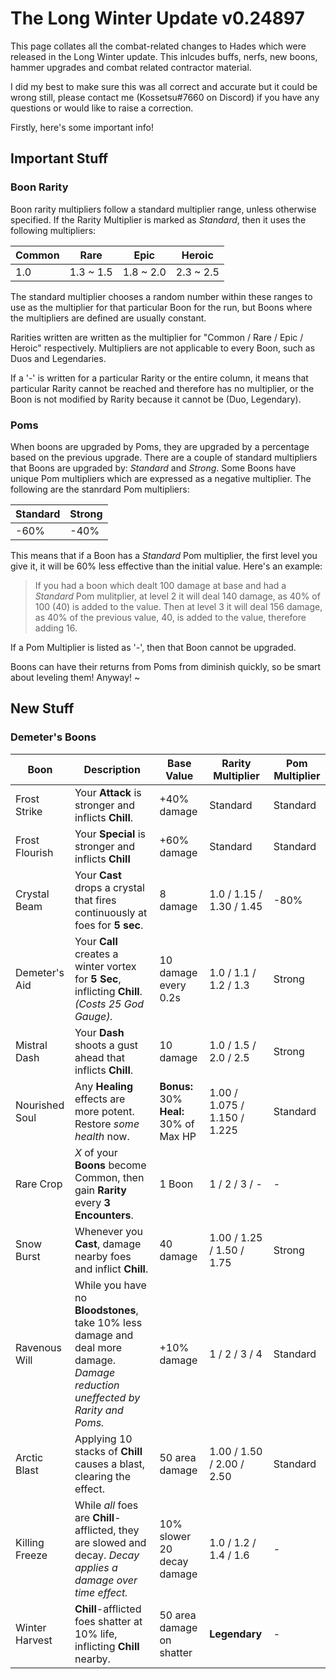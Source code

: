 # The Long Winter Update v0.24897

This page collates all the combat-related changes to Hades which were released in the Long Winter update. This inlcudes buffs, nerfs, new boons, hammer upgrades and combat related contractor material.

I did my best to make sure this was all correct and accurate but it could be wrong still, please contact me (Kossetsu#7660 on Discord) if you have any questions or would like to raise a correction.

Firstly, here's some important info!

## Important Stuff

### Boon Rarity

Boon rarity multipliers follow a standard multiplier range, unless otherwise specified. If the Rarity Multiplier is marked as *Standard*, then it uses the following multipliers:

| Common | Rare | Epic | Heroic |
| - | - | - | - |
| 1.0 | 1.3 ~ 1.5 | 1.8 ~ 2.0 | 2.3 ~ 2.5 |

The standard multiplier chooses a random number within these ranges to use as the multiplier for that particular Boon for the run, but Boons where the multipliers are defined are usually constant.

Rarities written are written as the multiplier for "Common / Rare / Epic / Heroic" respectively. Multipliers are not applicable to every Boon, such as Duos and Legendaries.

If a '-' is written for a particular Rarity or the entire column, it means that particular Rarity cannot be reached and therefore has no multiplier, or the Boon is not modified by Rarity because it cannot be (Duo, Legendary).

### Poms

When boons are upgraded by Poms, they are upgraded by a percentage based on the previous upgrade. There are a couple of standard multipliers that Boons are upgraded by: *Standard* and *Strong*. Some Boons have unique Pom multipliers which are expressed as a negative multiplier. The following are the stanrdard Pom multipliers:

| Standard | Strong |
| - | - |
| -60% | -40% |

This means that if a Boon has a *Standard* Pom multiplier, the first level you give it, it will be 60% less effective than the initial value. Here's an example:

> If you had a boon which dealt 100 damage at base and had a *Standard* Pom mulitplier, at level 2 it will deal 140 damage, as 40% of 100 (40) is added to the value. Then at level 3 it will deal 156 damage, as 40% of the previous value, 40, is added to the value, therefore adding 16.

If a Pom Multiplier is listed as '-', then that Boon cannot be upgraded.

Boons can have their returns from Poms from diminish quickly, so be smart about leveling them! Anyway! ~

## New Stuff

### Demeter's Boons

| Boon | Description | Base Value | Rarity Multiplier | Pom Multiplier |
| - | - | - | - | - |
| Frost Strike | Your **Attack** is stronger and inflicts **Chill**. | +40% damage | Standard | Standard |
| Frost Flourish | Your **Special** is stronger and inflicts **Chill** | +60% damage | Standard | Standard |
| Crystal Beam | Your **Cast** drops a crystal that fires continuously at foes for **5 sec**. | 8 damage | 1.0 / 1.15 / 1.30 / 1.45 | -80% |
| Demeter's Aid | Your **Call** creates a winter vortex for **5 Sec**, inflicting **Chill**. *(Costs 25 God Gauge).* | 10 damage every 0.2s | 1.0 / 1.1 / 1.2 / 1.3 | Strong |
| Mistral Dash | Your **Dash** shoots a gust ahead that inflicts **Chill**. | 10 damage | 1.0 / 1.5 / 2.0 / 2.5 | Strong |
| Nourished Soul | Any **Healing** effects are more potent. Restore *some health* now. | **Bonus:** 30% <br> **Heal:** 30% of Max HP | 1.00 / 1.075 / 1.150 / 1.225 | Standard |
| Rare Crop | *X* of your **Boons** become Common, then gain **Rarity** every **3 Encounters**. | 1 Boon | 1 / 2 / 3 / - | - |
| Snow Burst | Whenever you **Cast**, damage nearby foes and inflict **Chill**. | 40 damage | 1.00 / 1.25 / 1.50 / 1.75 | Strong |
| Ravenous Will | While you have no **Bloodstones**, take 10% less damage and deal more damage. *Damage reduction uneffected by Rarity and Poms.* | +10% damage | 1 / 2 / 3 / 4 | Standard |
| Arctic Blast | Applying 10 stacks of **Chill** causes a blast, clearing the effect. | 50 area damage | 1.00 / 1.50 / 2.00 / 2.50 | Standard |
| Killing Freeze | While *all* foes are **Chill**-afflicted, they are slowed and decay. *Decay applies a damage over time effect.* | 10% slower <br> 20 decay damage | 1.0 / 1.2 / 1.4 / 1.6 | - |
| Winter Harvest | **Chill**-afflicted foes shatter at 10% life, inflicting **Chill** nearby. | 50 area damage on shatter | **Legendary** | -

